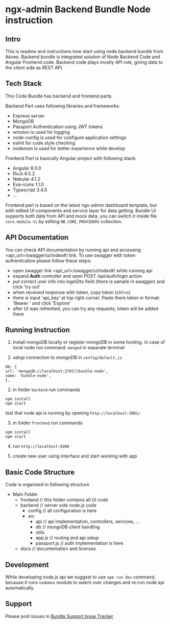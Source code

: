 # ngx-admin Backend Bundle Node instruction


## Intro

This is readme and instructions how start using node backend bundle from Akveo. Backend bundle is integrated solution of Node Backend Code and Angular Frontend code. Backend code plays mostly API role, giving data to the client side as REST API. 

## Tech Stack

This Code Bundle has backend and frontend parts.

Backend Part uses following libraries and frameworks:

- Express server
- MongoDB
- Passport Authentication using JWT tokens
- winston is used for logging
- node-config is used for configure application settings
- eslint for code style checking
- nodemon is used for better experience while develop

Frontend Part is basically Angular project with following stack:

 - Angular 8.0.0
 - RxJs 6.5.2
 - Nebular 4.1.2
 - Eva-icons 1.1.0
 - Typescript 3.4.5
 - ...

Frontend part is based on the latest ngx-admin dashboard template, but with edited UI components and service layer for data getting. Bundle UI supports both data from API and mock data, you can switch it inside file `core.module.ts` by editing `NB_CORE_PROVIDERS` collection.

## API Documentation 

You can check API documentation by running api and accessing <api_url>/swagger/ui/index#/ link.
To use swagger with token authentication please follow these steps:

 - open swagger link <api_url>/swagger/ui/index#/ while running api
 - expand **Auth** controller and open POST /api/auth/login action
 - put correct user info into loginDto field (there is sample in swagger) and click 'try out'
 - when received response with token, copy token (ctrl+c)
 - there is input 'api_key' at top right corner. Paste there token in format: 'Bearer <token>' and click 'Explore'
 - after UI was refreshed, you can try any requests, token will be added there

## Running Instruction

1) install mongoDB locally or register mongoDB in some hosting. in case of local node run command: `mongod` in separate terminal

2) setup connection to mongoDB in `config/default.js`

```
db: {
url: 'mongodb://localhost:27017/bundle-node',
name: 'bundle-node',
},
```

2) in folder `backend` run commands
```
npm install
npm start
```

test that node api is running by opening `http://localhost:3001/` 

3) in folder `frontend` run commands
```
npm install
npm start
```

4) run `http://localhost:4200`

5) create new user using interface and start working with app

## Basic Code Structure

Code is organized in following structure

 - Main Folder
    - frontend // this folder contains all UI code
    - backend // server side node.js code
        - config // all configuration is here
        - src
            - api // api implementation, controllers, services, ... 
            - db // mongoDB client handling
            - utils 
            - app.js // routing and api setup
            - passport.js // auth implementation is here
    - docs // documentation and licenses

## Development

While developing node.js api we suggest to use `npm run dev` command, because it runs `nodemon` module to watch over changes and re-run node api automatically.

## Support

Please post issues in [Bundle Support Issue Tracker](https://github.com/akveo/ngx-admin-bundle-support/issues)
